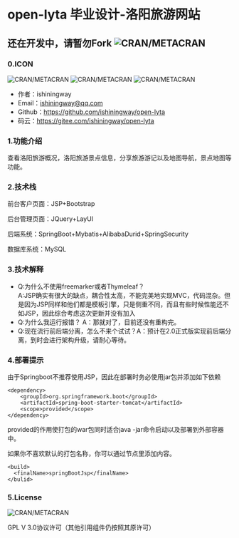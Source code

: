 # open-lyta  毕业设计-洛阳旅游网站
## 还在开发中，请暂勿Fork  ![CRAN/METACRAN](https://img.shields.io/badge/Build-faild-yellow)
### 0.ICON
![CRAN/METACRAN](https://img.shields.io/badge/Java-1.8-red)
![CRAN/METACRAN](https://img.shields.io/badge/version-1.5-blue)
![CRAN/METACRAN](https://img.shields.io/badge/license-GPL3.0-green)

* 作者：ishiningway
* Email：ishiningway@qq.com
* Github：https://github.com/ishiningway/open-lyta
* 码云：https://gitee.com/ishiningway/open-lyta

### 1.功能介绍
查看洛阳旅游概况，洛阳旅游景点信息，分享旅游游记以及地图导航，景点地图等功能。
### 2.技术栈
前台客户页面：JSP+Bootstrap

后台管理页面：JQuery+LayUI

后端系统：SpringBoot+Mybatis+AlibabaDurid+SpringSecurity

数据库系统：MySQL

### 3.技术解释
* Q:为什么不使用freemarker或者Thymeleaf？  
A:JSP确实有很大的缺点，耦合性太高，不能完美地实现MVC，代码混杂。但是因为JSP同样和他们都是模板引擎，只是侧重不同，而且有些时候性能还不如JSP，因此综合考虑这次更新并没有加入
* Q:为什么我运行报错？
A：那就对了，目前还没有重构完。
* Q:现在流行前后端分离，怎么不来个试试？A：预计在2.0正式版实现前后端分离，到时会进行架构升级，请耐心等待。

### 4.部署提示
由于Springboot不推荐使用JSP，因此在部署时务必使用jar包并添加如下依赖
```
<dependency>
    <groupId>org.springframework.boot</groupId>
    <artifactId>spring-boot-starter-tomcat</artifactId>
    <scope>provided</scope>
</dependency>
```
provided的作用使打包的war包同时适合java -jar命令启动以及部署到外部容器中。

如果你不喜欢默认的打包名称，你可以通过节点里添加内容。
```
<build>
  <finalName>springBootJsp</finalName>
</bulid>
```

### 5.License
![CRAN/METACRAN](https://img.shields.io/badge/license-GPL3.0-green)  

  GPL V 3.0协议许可（其他引用组件仍按照其原许可）




